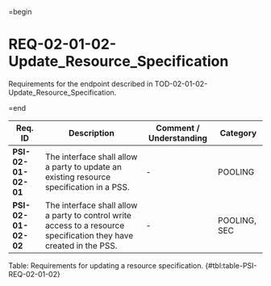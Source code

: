 =begin

# REQ-02-01-02-Update_Resource_Specification

Requirements for the endpoint described in TOD-02-01-02-Update_Resource_Specification.

=end

| Req. ID | Description | Comment / Understanding | Category |
| ------- | ----------- | ----------------------- | -------- |
| __PSI-02-01-02-01__ | The interface shall allow a party to update an existing resource specification in a PSS. | - | POOLING |
| __PSI-02-01-02-02__ | The interface shall allow a party to control write access to a resource specification they have created in the PSS. | - | POOLING, SEC |

Table: Requirements for updating a resource specification. {#tbl:table-PSI-REQ-02-01-02}
